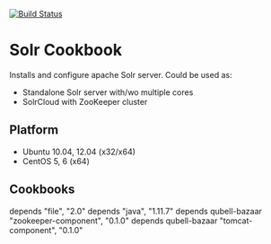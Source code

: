 [![Build Status](https://travis-ci.org/jollyrojer/zookeeper-component.png?branch=master)](https://travis-ci.org/jollyrojer/zookeeper-component)

Solr Cookbook
==============
Installs and configure apache Solr server.
Could be used as:
- Standalone Solr server with/wo multiple cores
- SolrCloud with ZooKeeper cluster

Platform
--------
- Ubuntu 10.04, 12.04 (x32/x64)
- CentOS 5, 6 (x64)

Cookbooks
---------
depends "file", "2.0"
depends "java", "1.11.7"
depends qubell-bazaar "zookeeper-component", "0.1.0"
depends qubell-bazaar "tomcat-component", "0.1.0"
